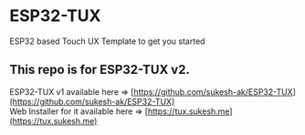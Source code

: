 # ESP32-TUX
ESP32 based Touch UX Template to get you started

## This repo is for ESP32-TUX v2.
ESP32-TUX v1 available here => [https://github.com/sukesh-ak/ESP32-TUX](https://github.com/sukesh-ak/ESP32-TUX)  
Web Installer for it available here => [https://tux.sukesh.me](https://tux.sukesh.me)
